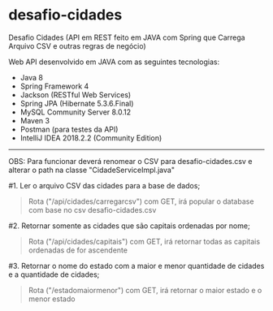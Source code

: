 # desafio-cidades

Desafio Cidades (API em REST feito em JAVA com Spring que Carrega Arquivo CSV e outras regras de negócio)

Web API desenvolvido em JAVA com as seguintes tecnologias:

* Java 8
* Spring Framework 4
* Jackson (RESTful Web Services)
* Spring JPA (Hibernate 5.3.6.Final)
* MySQL Community Server 8.0.12
* Maven 3
* Postman (para testes da API)
* IntelliJ IDEA 2018.2.2 (Community Edition)

--- 

OBS: Para funcionar deverá renomear o CSV para desafio-cidades.csv e alterar o path na classe "CidadeServiceImpl.java"

#1. Ler o arquivo CSV das cidades para a base de dados;
> Rota ("/api/cidades/carregarcsv") com GET, irá popular o database com base no csv desafio-cidades.csv 

#2. Retornar somente as cidades que são capitais ordenadas por nome; 
> Rota ("/api/cidades/capitais") com GET, irá retornar todas as capitais ordenadas de for ascendente

#3. Retornar o nome do estado com a maior e menor quantidade de cidades e a
quantidade de cidades;
> Rota ("/estadomaiormenor") com GET, irá retornar o maior estado e o menor estado

